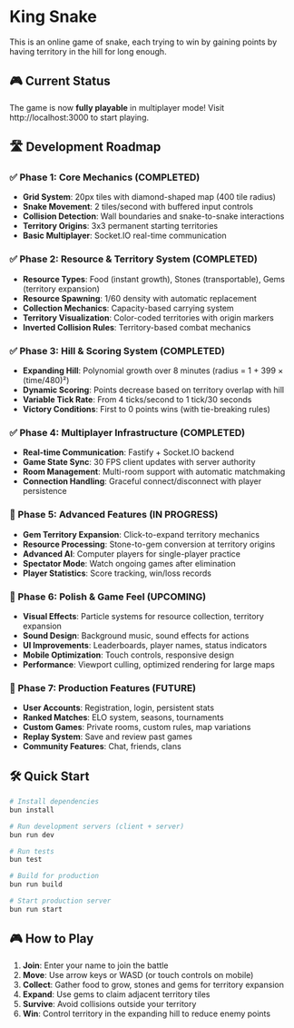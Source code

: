 # King Snake

This is an online game of snake, each trying to win by gaining points by
having territory in the hill for long enough.

## 🎮 Current Status

The game is now **fully playable** in multiplayer mode! Visit http://localhost:3000 to start playing.

## 🛣️ Development Roadmap

### ✅ Phase 1: Core Mechanics (COMPLETED)

- **Grid System**: 20px tiles with diamond-shaped map (400 tile radius)
- **Snake Movement**: 2 tiles/second with buffered input controls
- **Collision Detection**: Wall boundaries and snake-to-snake interactions
- **Territory Origins**: 3x3 permanent starting territories
- **Basic Multiplayer**: Socket.IO real-time communication

### ✅ Phase 2: Resource & Territory System (COMPLETED)

- **Resource Types**: Food (instant growth), Stones (transportable), Gems (territory expansion)
- **Resource Spawning**: 1/60 density with automatic replacement
- **Collection Mechanics**: Capacity-based carrying system
- **Territory Visualization**: Color-coded territories with origin markers
- **Inverted Collision Rules**: Territory-based combat mechanics

### ✅ Phase 3: Hill & Scoring System (COMPLETED)

- **Expanding Hill**: Polynomial growth over 8 minutes (radius = 1 + 399 × (time/480)²)
- **Dynamic Scoring**: Points decrease based on territory overlap with hill
- **Variable Tick Rate**: From 4 ticks/second to 1 tick/30 seconds
- **Victory Conditions**: First to 0 points wins (with tie-breaking rules)

### ✅ Phase 4: Multiplayer Infrastructure (COMPLETED)

- **Real-time Communication**: Fastify + Socket.IO backend
- **Game State Sync**: 30 FPS client updates with server authority
- **Room Management**: Multi-room support with automatic matchmaking
- **Connection Handling**: Graceful connect/disconnect with player persistence

### 🚧 Phase 5: Advanced Features (IN PROGRESS)

- **Gem Territory Expansion**: Click-to-expand territory mechanics
- **Resource Processing**: Stone-to-gem conversion at territory origins
- **Advanced AI**: Computer players for single-player practice
- **Spectator Mode**: Watch ongoing games after elimination
- **Player Statistics**: Score tracking, win/loss records

### 🎯 Phase 6: Polish & Game Feel (UPCOMING)

- **Visual Effects**: Particle systems for resource collection, territory expansion
- **Sound Design**: Background music, sound effects for actions
- **UI Improvements**: Leaderboards, player names, status indicators
- **Mobile Optimization**: Touch controls, responsive design
- **Performance**: Viewport culling, optimized rendering for large maps

### 🚀 Phase 7: Production Features (FUTURE)

- **User Accounts**: Registration, login, persistent stats
- **Ranked Matches**: ELO system, seasons, tournaments
- **Custom Games**: Private rooms, custom rules, map variations
- **Replay System**: Save and review past games
- **Community Features**: Chat, friends, clans

## 🛠️ Quick Start

```bash
# Install dependencies
bun install

# Run development servers (client + server)
bun run dev

# Run tests
bun test

# Build for production
bun run build

# Start production server
bun run start
```

## 🎮 How to Play

1. **Join**: Enter your name to join the battle
2. **Move**: Use arrow keys or WASD (or touch controls on mobile)
3. **Collect**: Gather food to grow, stones and gems for territory expansion
4. **Expand**: Use gems to claim adjacent territory tiles
5. **Survive**: Avoid collisions outside your territory
6. **Win**: Control territory in the expanding hill to reduce enemy points
